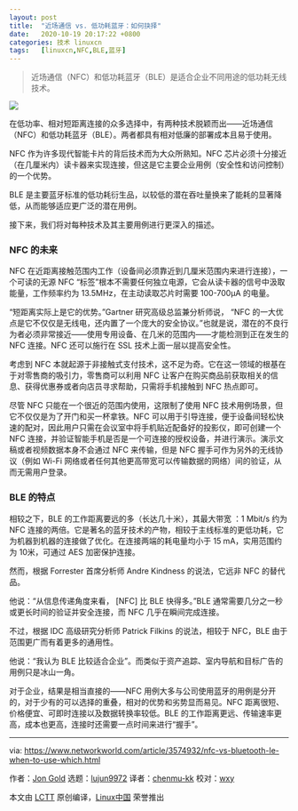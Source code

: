 ```yaml
---
layout: post
title:	"近场通信 vs. 低功耗蓝牙：如何抉择"
date:	2020-10-19 20:17:22 +0800 
categories:	技术 linuxcn 
tags:	[linuxcn,NFC,BLE,蓝牙]
---
```




> 
> 近场通信（NFC）和低功耗蓝牙（BLE）是适合企业不同用途的低功耗无线技术。
> 
> 
> 


![](/Asserts/Images//attachment/album/202010/19/201622exomzeeem6y8ettz.jpg)


在低功率、相对短距离连接的众多选择中，有两种技术脱颖而出——近场通信（NFC）和低功耗蓝牙（BLE）。两者都具有相对低廉的部署成本且易于使用。


NFC 作为许多现代智能卡片的背后技术而为大众所熟知。NFC 芯片必须十分接近（在几厘米内）读卡器来实现连接，但这是它主要企业用例（安全性和访问控制）的一个优势。


BLE 是主要蓝牙标准的低功耗衍生品，以较低的潜在吞吐量换来了能耗的显著降低，从而能够适应更广泛的潜在用例。


接下来，我们将对每种技术及其主要用例进行更深入的描述。


### NFC 的未来


NFC 在近距离接触范围内工作（设备间必须靠近到几厘米范围内来进行连接），一个可读的无源 NFC “标签”根本不需要任何独立电源，它会从读卡器的信号中汲取能量，工作频率约为 13.5MHz，在主动读取芯片时需要 100-700µA 的电量。


“短距离实际上是它的优势。”Gartner 研究高级总监兼分析师说， “NFC 的一大优点是它不仅仅是无线电，还内置了一个庞大的安全协议。”也就是说，潜在的不良行为者必须非常接近——使用专用设备、在几米的范围内——才能检测到正在发生的 NFC 连接。NFC 还可以施行在 SSL 技术上面一层以提高安全性。


考虑到 NFC 本就起源于非接触式支付技术，这不足为奇。它在这一领域的根基在于对零售商的吸引力，零售商可以利用 NFC 让客户在购买商品前获取相关的信息、获得优惠券或者向店员寻求帮助，只需将手机接触到 NFC 热点即可。


尽管 NFC 只能在一个很近的范围内使用，这限制了使用 NFC 技术用例场景，但它不仅仅是为了开门和买一杯拿铁。NFC 可以用于引导连接，便于设备间轻松快速的配对，因此用户只需在会议室中将手机贴近配备好的投影仪，即可创建一个 NFC 连接，并验证智能手机是否是一个可连接的授权设备，并进行演示。演示文稿或者视频数据本身不会通过 NFC 来传输，但是 NFC 握手可作为另外的无线协议（例如 Wi-Fi 网络或者任何其他更高带宽可以传输数据的网络）间的验证，从而无需用户登录。


### BLE 的特点


相较之下，BLE 的工作距离要远的多（长达几十米），其最大带宽 ：1 Mbit/s 约为 NFC 连接的两倍。它是著名的蓝牙技术的产物，相较于主线标准的更低功耗，它为机器到机器的连接做了优化。在连接两端的耗电量均小于 15 mA，实用范围约为 10米，可通过 AES 加密保护连接。


然而，根据 Forrester 首席分析师 Andre Kindness 的说法，它远非 NFC 的替代品。


他说：“从信息传递角度来看， [NFC] 比 BLE 快得多。”BLE 通常需要几分之一秒或更长时间的验证并安全连接，而 NFC 几乎在瞬间完成连接。


不过，根据 IDC 高级研究分析师 Patrick Filkins 的说法，相较于 NFC，BLE 由于范围更广而有着更多的通用性。


他说：“我认为 BLE 比较适合企业”。而类似于资产追踪、室内导航和目标广告的用例只是冰山一角。


对于企业，结果是相当直接的——NFC 用例大多与公司使用蓝牙的用例是分开的，对于少有的可以选择的重叠，相对的优势和劣势显而易见。NFC 距离很短、价格便宜、可即时连接以及数据转换率较低。BLE 的工作距离更远、传输速率更高，成本也更高，连接时还需要一点时间来进行“握手”。




---


via: <https://www.networkworld.com/article/3574932/nfc-vs-bluetooth-le-when-to-use-which.html>


作者：[Jon Gold](https://www.networkworld.com/author/Jon-Gold/) 选题：[lujun9972](https://github.com/lujun9972) 译者：[chenmu-kk](https://github.com/chenmu-kk) 校对：[wxy](https://github.com/wxy)


本文由 [LCTT](https://github.com/LCTT/TranslateProject) 原创编译，[Linux中国](https://linux.cn/) 荣誉推出
